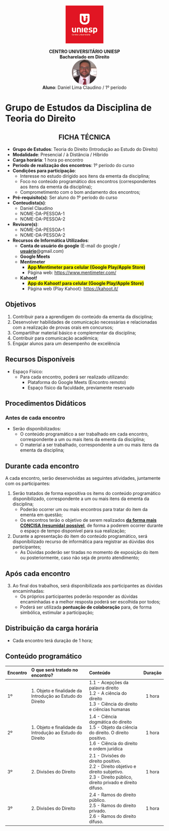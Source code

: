 <div align="center">

<p align="center"><img height="120" src="../../../figuras/LOGO_UNIESP.png"> </p>

<p align="center"><b>CENTRO UNIVERSITÁRIO UNIESP</b><br>
<b>Bacharelado em Direito</b><br>
<img align="center" src="../../../figuras/FOTO_PERFIL_DANIEL_CLAUDINO_2023.png" width="80"><br>
<b>Aluno</b>: Daniel Lima Claudino / 1º período<br>
 </p>
</div>

# Grupo de Estudos da Disciplina de Teoria do Direito

<center><h2>FICHA TÉCNICA</h2></center>

- **Grupo de Estudos**: Teoria do Direito (Introdução ao Estudo do Direito)
- **Modalidade**: Presencial / à Distância / Híbrido
- **Carga horária**: 1 hora po encontro
- **Período de realização dos encontros**: 1º período do curso
- **Condições para participação**:
  - Interesse no estudo dirigido aos itens da ementa da disciplina;
  - Foco no conteúdo programático dos encontros (correspondentes aos itens da ementa da disciplina); 
  - Comprometimento com o bom andamento dos encontros;
- **Pré-requisito(s)**: Ser aluno do 1º período do curso
- **Conteudista(s)**:
  - Daniel Claudino
  - NOME-DA-PESSOA-1
  - NOME-DA-PESSOA-2
- **Revisore(s)**:
  - NOME-DA-PESSOA-1
  - NOME-DA-PESSOA-2
- **Recursos de Informática Utilizados**:
  - **Conta de usuário do google** (E-mail do google / <b><u>usuário</u></b>@gmail.com)
  - **Google Meets**
  - **Mentimeter**
    - <span style="background-color:yellow">**App Mentimeter para celular (Google Play/Apple Store)**</span>
    - Página web: https://www.mentimeter.com/
  - **Kahoot!**
    - <span style="background-color:yellow">**App do Kahoot! para celular (Google Play/Apple Store)**</span>
    - Página web (Play Kahoot): https://kahoot.it/

## Objetivos

1. Contribuir para a aprendigem do conteúdo da ementa da disciplina;
2. Desenvolver habilidades de comunicação necessárias e relacionadas com a realização de provas orais em concursos;
3. Compartilhar material básico e complementar da disciplina;
4. Contribuir para comunicação acadêmica;
5. Engajar alunos para um desempenho de excelência

## Recursos Disponíveis

- Espaço Físico:
  - Para cada encontro, poderá ser realizado utilizando:
    - Plataforma do Google Meets (Encontro remoto)
    - Espaço físico da faculdade, previamente reservado

## Procedimentos Didáticos

### Antes de cada encontro

- Serão disponibilizados:
  - O conteúdo programático a ser trabalhado em cada encontro, correspondente a um ou mais itens da ementa da disciplina;
  - O material a ser trabalhado, correspondente a um ou mais itens da ementa da disciplina;
  
## Durante cada encontro

A cada encontro, serão desenvolvidas as seguintes atividades, juntamente com os participantes:

1. Serão tratados de forma expositiva os items do conteúdo programático disponibilizado, correspondente a um ou mais itens da ementa da disciplina;
   - Poderão ocorrer um ou mais encontros para tratar do item da ementa em questão;
   - Os encontros terão o objetivo de serem realizados <b><u>da forma mais CONCISA (resumida) possível</u></b>, de forma a poderem ocorrer durante o espaço de tempo disponível para sua realização;
2. Durante a apresentação do item do conteúdo programático, será disponibilizado recurso de informática para registrar as dúvidas dos participantes;
   - As Dúvidas poderão ser tiradas no momento de exposição do item ou posteriormente, caso não seja de pronto atendimento;

## Após cada encontro

3. Ao final dos trabalhos, será disponibilizada aos participantes as dúvidas encaminhadas:
   - Os próprios participantes poderão responder as dúvidas encaminhadas e a melhor resposta poderá ser escolhida por todos;
   - Poderá ser utilizada **pontuação de colaboração** para, de forma simbólica, estimular a participação;

## Distribuição da carga horária

- Cada encontro terá duração de 1 hora;

## Conteúdo programático

|Encontro|O que será tratado no encontro?|Conteúdo|Duração|
|:---|:---|:---|:---:|
|1º|1. Objeto e finalidade da Introdução ao Estudo do Direito|1.1 - Acepções da palavra direito<br>1.2 - A ciência do direito<br>1.3 - Ciência do direito e ciências humanas<br>|1 hora|
|2º|1. Objeto e finalidade da Introdução ao Estudo do Direito|1.4 - Ciência dogmática do direito<br>1.5 - Objeto da ciência do direito. O direito positivo.<br>1.6 - Ciência do direito e ordem jurídica<br>|1 hora|
|3º|2. Divisões do Direito|2.1 - Divisões do direito positivo.<br>2.2 - Direito objetivo e direito subjetivo.<br> 2.3 - Direito público, direito privado e direito difuso.<br>|1 hora|
|3º|2. Divisões do Direito|2.4 - Ramos do direito público.<br>2.5 - Ramos do direito privado.<br>2.6 - Ramos do direito difuso.<br>|1 hora|
